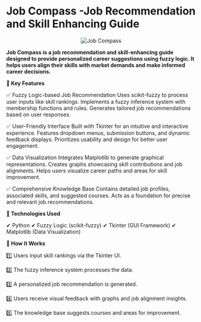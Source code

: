 # Job Compass -Job Recommendation and Skill Enhancing Guide

<p align="center"> <img src="https://github.com/user-attachments/assets/17cd8d10-d35f-457e-b7c9-bba43277f36f" alt="Job Compass"> </p>
<b>Job Compass is a job recommendation and skill-enhancing guide designed to provide personalized career suggestions using fuzzy logic.
It helps users align their skills with market demands and make informed career decisions.</b>

<p>
  
<b>🔹 Key Features </b>
  
✅ Fuzzy Logic-based Job Recommendation
Uses scikit-fuzzy to process user inputs like skill rankings.
Implements a fuzzy inference system with membership functions and rules.
Generates tailored job recommendations based on user responses.

✅ User-Friendly Interface
Built with Tkinter for an intuitive and interactive experience.
Features dropdown menus, submission buttons, and dynamic feedback displays.
Prioritizes usability and design for better user engagement.

✅ Data Visualization
Integrates Matplotlib to generate graphical representations.
Creates graphs showcasing skill contributions and job alignments.
Helps users visualize career paths and areas for skill improvement.

✅ Comprehensive Knowledge Base
Contains detailed job profiles, associated skills, and suggested courses.
Acts as a foundation for precise and relevant job recommendations.
</p>
<p>
<b>🔹 Technologies Used </b>

✔ Python 
✔ Fuzzy Logic (scikit-fuzzy)
✔ Tkinter (GUI Framework)
✔ Matplotlib (Data Visualization)
</p>
<p>
<b>🔹 How It Works</b>

1️⃣ Users input skill rankings via the Tkinter UI.

2️⃣ The fuzzy inference system processes the data.

3️⃣ A personalized job recommendation is generated.

4️⃣ Users receive visual feedback with graphs and job alignment insights.

5️⃣ The knowledge base suggests courses and areas for improvement.
</p>
